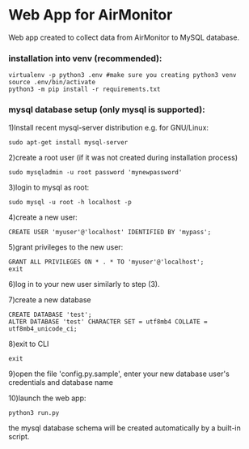 # Web App for AirMonitor
Web app created to collect data from AirMonitor to MySQL database.

### installation into venv (recommended):
```
virtualenv -p python3 .env #make sure you creating python3 venv
source .env/bin/activate
python3 -m pip install -r requirements.txt
```

### mysql database setup (only mysql is supported):

1)Install recent mysql-server distribution
e.g. for GNU/Linux:
```
sudo apt-get install mysql-server
```
2)create a root user (if it was not created during installation process)
```
sudo mysqladmin -u root password 'mynewpassword'
```
3)login to mysql as root:
```
sudo mysql -u root -h localhost -p
```
4)create a new user:
```
CREATE USER 'myuser'@'localhost' IDENTIFIED BY 'mypass';
```
5)grant privileges to the new user:
```
GRANT ALL PRIVILEGES ON * . * TO 'myuser'@'localhost';
exit
```
6)log in to your new user similarly to step (3).

7)create a new database
```
CREATE DATABASE 'test';
ALTER DATABASE 'test' CHARACTER SET = utf8mb4 COLLATE = utf8mb4_unicode_ci;
```
8)exit to CLI
```
exit
```
9)open the file 'config.py.sample', enter your new database user's credentials and database name 

10)launch the web app:
```
python3 run.py
```
the mysql database schema will be created automatically by a built-in script.
